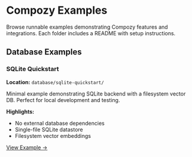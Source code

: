 # Compozy Examples

Browse runnable examples demonstrating Compozy features and integrations. Each folder includes a README with setup instructions.

## Database Examples

### SQLite Quickstart

**Location:** `database/sqlite-quickstart/`

Minimal example demonstrating SQLite backend with a filesystem vector DB. Perfect for local development and testing.

**Highlights:**
- No external database dependencies
- Single-file SQLite datastore
- Filesystem vector embeddings

[View Example →](./database/sqlite-quickstart/)
